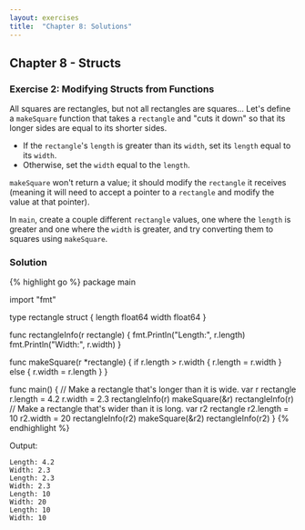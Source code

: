 ```yaml
---
layout: exercises
title:  "Chapter 8: Solutions"
---
```


## Chapter 8 - Structs

### Exercise 2: Modifying Structs from Functions

All squares are rectangles, but not all rectangles are squares... Let's define a `makeSquare` function that takes a `rectangle` and "cuts it down" so that its longer sides are equal to its shorter sides.

* If the `rectangle`'s `length` is greater than its `width`, set its `length` equal to its `width`.
* Otherwise, set the `width` equal to the `length`.

`makeSquare` won't return a value; it should modify the `rectangle` it receives (meaning it will need to accept a pointer to a `rectangle` and modify the value at that pointer).

In `main`, create a couple different `rectangle` values, one where the `length` is greater and one where the `width` is greater, and try converting them to squares using `makeSquare`.

### Solution

{% highlight go %}
package main

import "fmt"

type rectangle struct {
	length float64
	width  float64
}

func rectangleInfo(r rectangle) {
	fmt.Println("Length:", r.length)
	fmt.Println("Width:", r.width)
}

func makeSquare(r *rectangle) {
	if r.length > r.width {
		r.length = r.width
	} else {
		r.width = r.length
	}
}

func main() {
	// Make a rectangle that's longer than it is wide.
	var r rectangle
	r.length = 4.2
	r.width = 2.3
	rectangleInfo(r)
	makeSquare(&r)
	rectangleInfo(r)
	// Make a rectangle that's wider than it is long.
	var r2 rectangle
	r2.length = 10
	r2.width = 20
	rectangleInfo(r2)
	makeSquare(&r2)
	rectangleInfo(r2)
}
{% endhighlight %}

Output:

``` text
Length: 4.2
Width: 2.3
Length: 2.3
Width: 2.3
Length: 10
Width: 20
Length: 10
Width: 10
```
